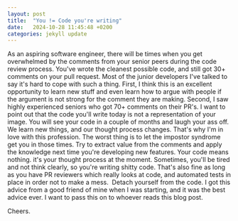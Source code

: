 ```yaml
---
layout: post
title:  "You != Code you're writing"
date:   2024-10-28 11:45:48 +0200
categories: jekyll update
---
```


As an aspiring software engineer, there will be times when you get overwhelmed by the comments from your senior peers during the code review process. You've wrote the cleanest possible code, and still got 30+ comments on your pull request. Most of the junior developers I've talked to say it's hard to cope with such a thing. 
First, I think this is an excellent opportunity to learn new stuff and even learn how to argue with people if the argument is not strong for the comment they are making.
Second, I saw highly experienced seniors who got 70+ comments on their PR's. I want to point out that the code you'll write today is not a representation of your image. You will see your code in a couple of months and laugh your ass off. We learn new things, and our thought process changes. That's why I'm in love with this profession. The worst thing is to let the impostor syndrome get you in those times. Try to extract value from the comments and apply the knowledge next time you're developing new features. Your code means nothing. it's your thought process at the moment. Sometimes, you'll be tired and not think clearly, so you're writing shitty code. That's also fine as long as you have PR reviewers which really looks at code, and automated tests in place in order not to make a mess. 
Detach yourself from the code. I got this advice from a good friend of mine when I was starting, and it was the best advice ever. I want to pass this on to whoever reads this blog post.

Cheers.
